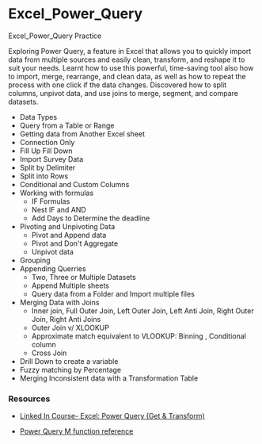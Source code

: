 # Excel_Power_Query
Excel_Power_Query Practice

Exploring Power Query, a feature in Excel that allows you to quickly import data from multiple sources and easily clean, transform, and reshape it to suit your needs. Learnt how to use this powerful, time-saving tool also how to import, merge, rearrange, and clean data, as well as how to repeat the process with one click if the data changes. Discovered how to split columns, unpivot data, and use joins to merge, segment, and compare datasets. 

- Data Types
- Query from a Table or Range
- Getting data from Another Excel sheet
- Connection Only
- Fill Up Fill Down
- Import Survey Data
- Split by Delimiter
- Split into Rows
- Conditional and Custom Columns
- Working with formulas
	- IF Formulas
	- Nest IF and AND
	- Add Days to Determine the deadline
- Pivoting and Unpivoting Data
	- Pivot and Append data
	- Pivot and Don't Aggregate
	- Unpivot data
- Grouping
- Appending Querries
	- Two, Three or Multiple Datasets
	- Append Multiple sheets
	- Query data from a Folder and Import multiple files
- Merging Data with Joins
	- Inner join, Full Outer Join, Left Outer Join, Left Anti Join, Right Outer Join, Right Anti Joins
	- Outer Join v/ XLOOKUP
	- Approximate match equivalent to VLOOKUP: Binning , Conditional column
	- Cross Join
- Drill Down to create a variable
- Fuzzy matching by Percentage
- Merging Inconsistent data with a Transformation Table



### Resources
- [Linked In Course- Excel: Power Query (Get & Transform)](https://www.linkedin.com/learning/excel-power-query-get-transform-23753644/make-your-data-useful-with-power-query?resume=false&u=113762738)

- [Power Query M function reference](https://docs.microsoft.com/en-us/powerquery-m/power-query-m-function-reference)
